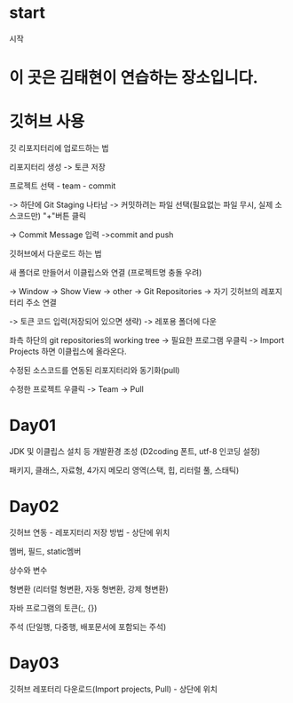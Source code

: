 # start
시작
# 이 곳은 김태현이 연습하는 장소입니다.

# 깃허브 사용
  깃 리포지터리에 업로드하는 법<p></p>
  	리포지터리 생성 -> 토큰 저장<p></p>
  	프로젝트 선택 - team - commit<p></p>
	  -> 하단에 Git Staging 나타남 -> 커밋하려는 파일 선택(필요없는 파일 무시, 실제 소스코드만) "+"버튼 클릭<p></p>
    -> Commit Message 입력 ->commit and push <p></p>
<p></p>
  깃허브에서 다운로드 하는 법 <p></p>
	  새 폴더로 만들어서 이클립스와 연결 (프로젝트명 충돌 우려)<p></p>
	  -> Window -> Show View -> other -> Git Repositories -> 자기 깃허브의 레포지터리 주소 연결<p></p>
	  -> 토큰 코드 입력(저장되어 있으면 생략) -> 레포용 폴더에 다운<p></p>
  	좌측 하단의 git repositories의 working tree -> 필요한 프로그램 우클릭 -> Import Projects 하면 이클립스에 올라온다.<p></p>
	<p></p>
  수정된 소스코드를 연동된 리포지터리와 동기화(pull)<p></p>
 	 수정한 프로젝트 우클릭 -> Team -> Pull<p></p>

# Day01
  JDK 및 이클립스 설치 등 개발환경 조성 (D2coding 폰트, utf-8 인코딩 설정)<p></p>
  패키지, 클래스, 자료형, 4가지 메모리 영역(스택, 힙, 리터럴 풀, 스태틱)<p></p>
  
# Day02
  깃허브 연동 - 레포지터리 저장 방법  - 상단에 위치<p></p>
  멤버, 필드, static멤버<p></p>
  상수와 변수<p></p>
  형변환 (리터럴 형변환, 자동 형변환, 강제 형변환)<p></p>
  자바 프로그램의 토큰(;, {})<p></p>
  주석 (단일행, 다중행, 배포문서에 포함되는 주석)<p></p>
  
# Day03
  깃허브 레포터리 다운로드(Import projects, Pull) - 상단에 위치<p></p>
  
